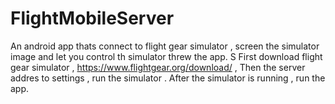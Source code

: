 # FlightMobileServer
An android app thats connect to flight gear simulator , screen the simulator image and let you control th simulator threw the app.
S
First download flight gear simulator , https://www.flightgear.org/download/ , Then the server addres to settings , run the simulator .
After the simulator is running , run the app.

